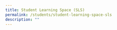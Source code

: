 ```yaml
---
title: Student Learning Space (SLS)
permalink: /students/student-learning-space-sls
description: ""
---
```


